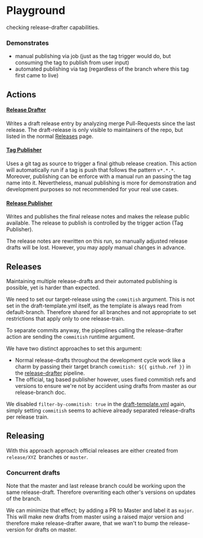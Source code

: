 # Playground

checking release-drafter capabilities.

### Demonstrates

- manual publishing via job (just as the tag trigger would do, but consuming the tag to publish from user input)
- automated publishing via tag (regardless of the branch where this tag first came to live)

## Actions

#### [Release Drafter](https://github.com/ivy-rew/drafter-playground/actions/workflows/release-drafter.yml) 

Writes a draft release entry by analyzing merge Pull-Requests since the last release.
The draft-release is only visible to maintainers of the repo, but listed in the normal [Releases](https://github.com/ivy-rew/drafter-playground/releases) page.

#### [Tag Publisher](https://github.com/ivy-rew/drafter-playground/actions/workflows/tag-publisher.yml) 

Uses a git tag as source to trigger a final github release creation. 
This action will automatically run if a tag is push that follows the pattern `v*.*.*`. 
Moreover, publishing can be enforce with a manual run an passing the tag name into it. 
Nevertheless, manual publishing is more for demonstration and development purposes so not recommended for your real use cases.

#### [Release Publisher](https://github.com/ivy-rew/drafter-playground/actions/workflows/draft-pub.yml) 

Writes and publishes the final release notes and makes the release public available. 
The release to publish is controlled by the trigger action (Tag Publisher). 

The release notes are rewritten on this run, so manually adjusted release drafts will be lost. However, you may apply manual changes in advance.


## Releases

Maintaining multiple release-drafts and their automated publishing is possible, 
yet is harder than expected.

We need to set our target-release using the `commitish` argument.
This is not set in the draft-template.yml itself, as the template is always read from default-branch.
Therefore shared for all branches and not appropriate to set restrictions that apply only to one release-train.

To separate commits anyway, the pipeplines calling the release-drafter action are sending the `commitish` runtime argument.

We have two distinct approaches to set this argument:

- Normal release-drafts throughout the development cycle work like a charm by passing their 
target branch `commitish: ${{ github.ref }}` in the [release-drafter](.github/workflows/release-drafter.yml) pipeline.
- The official, tag based publisher however, uses fixed commitish refs and versions to ensure we're not by accident using drafts from master as our release-branch doc.

We disabled `filter-by-commitish: true` in the [draft-template.yml](.github/workflows/draft-template.yml) again, simply setting `commitish` seems to achieve already separated release-drafts per release train.

## Releasing

With this approach approach official releases are either created from `release/XYZ `branches or `master`.

### Concurrent drafts

Note that the master and last release branch could be working upon the same release-draft. Therefore overwriting each other's versions on updates of the branch. 

We can minimize that effect; by adding a PR to Master and label it as `major`. This will make new drafts from master using a raised major version and therefore make release-drafter aware, that we wan't to bump the release-version for drafts on master.
